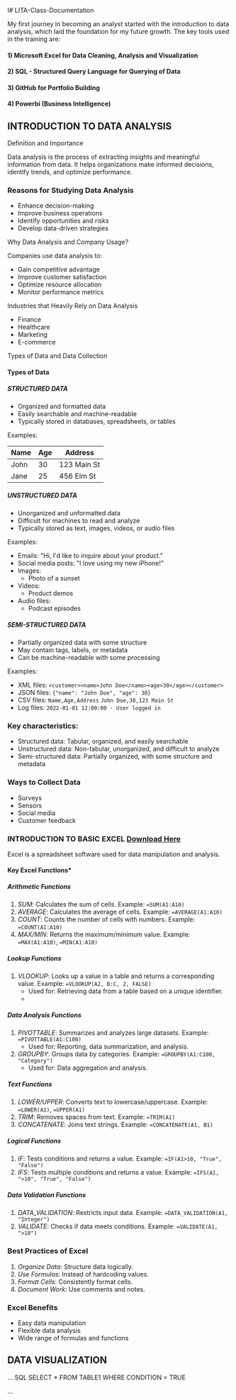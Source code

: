 I# LITA-Class-Documentation

My first journey in becoming an analyst started with the introduction to data analysis, which laid the foundation for my future growth. 
The key tools used in the training are:

#### 1) Microsoft Excel for Data Cleaning, Analysis and Visualization
#### 2) SQL - Structured Query Language for Querying of Data
#### 3) GitHub for Portfolio Building
#### 4) Powerbi (Business Intelligence)

## INTRODUCTION TO DATA ANALYSIS

Definition and Importance

Data analysis is the process of extracting insights and meaningful information from data. It helps organizations make informed decisions, identify trends, and optimize performance.

### Reasons for Studying Data Analysis

- Enhance decision-making
- Improve business operations
- Identify opportunities and risks
- Develop data-driven strategies

Why Data Analysis and Company Usage?

Companies use data analysis to:

- Gain competitive advantage
- Improve customer satisfaction
- Optimize resource allocation
- Monitor performance metrics

Industries that Heavily Rely on Data Analysis

- Finance
- Healthcare
- Marketing
- E-commerce

Types of Data and Data Collection

#### Types of Data

##### STRUCTURED DATA
- Organized and formatted data
- Easily searchable and machine-readable
- Typically stored in databases, spreadsheets, or tables

Examples:

| Name | Age | Address      |
|------|-----|--------------|
| John | 30  | 123 Main St  |
| Jane | 25  | 456 Elm St   |

##### UNSTRUCTURED DATA
- Unorganized and unformatted data
- Difficult for machines to read and analyze
- Typically stored as text, images, videos, or audio files

Examples:

- Emails:
"Hi, I'd like to inquire about your product."
- Social media posts:
"I love using my new iPhone!"
- Images:
    - Photo of a sunset
- Videos:
    - Product demos
- Audio files:
    - Podcast episodes

##### SEMI-STRUCTURED DATA

- Partially organized data with some structure
- May contain tags, labels, or metadata
- Can be machine-readable with some processing

Examples:

- XML files:
`<customer><name>John Doe</name><age>30</age></customer>`
- JSON files:
`{"name": "John Doe", "age": 30}`
- CSV files:
`Name,Age,Address`
`John Doe,30,123 Main St`
- Log files:
`2022-01-01 12:00:00 - User logged in`

### Key characteristics:

- Structured data: Tabular, organized, and easily searchable
- Unstructured data: Non-tabular, unorganized, and difficult to analyze
- Semi-structured data: Partially organized, with some structure and metadata

### Ways to Collect Data

- Surveys
- Sensors
- Social media
- Customer feedback


### INTRODUCTION TO BASIC EXCEL [Download Here](https://www.microsoft.com)

Excel is a spreadsheet software used for data manipulation and analysis.

#### Key Excel Functions*

##### Arithmetic Functions

1. _SUM_: Calculates the sum of cells.
Example: `=SUM(A1:A10)`
2. _AVERAGE_: Calculates the average of cells.
Example: `=AVERAGE(A1:A10)`
3. _COUNT_: Counts the number of cells with numbers.
Example: `=COUNT(A1:A10)`
4. _MAX/MIN_: Returns the maximum/minimum value.
Example: `=MAX(A1:A10)`, `=MIN(A1:A10)`


##### Lookup Functions

1. _VLOOKUP_: Looks up a value in a table and returns a corresponding value.
Example: `=VLOOKUP(A2, B:C, 2, FALSE)`
    - Used for: Retrieving data from a table based on a unique identifier.
    - 
##### Data Analysis Functions

1. _PIVOTTABLE_: Summarizes and analyzes large datasets.
Example: `=PIVOTTABLE(A1:C100)`
    - Used for: Reporting, data summarization, and analysis.
2. _GROUPBY_: Groups data by categories.
Example: `=GROUPBY(A1:C100, "Category")`
    - Used for: Data aggregation and analysis.


##### Text Functions

1. _LOWER/UPPER_: Converts text to lowercase/uppercase.
Example: `=LOWER(A1)`, `=UPPER(A1)`
2. _TRIM_: Removes spaces from text.
Example: `=TRIM(A1)`
3. _CONCATENATE_: Joins text strings.
Example: `=CONCATENATE(A1, B1)`

##### Logical Functions

1. _IF_: Tests conditions and returns a value.
Example: `=IF(A1>10, "True", "False")`
2. _IFS_: Tests multiple conditions and returns a value.
Example: `=IFS(A1, ">10", "True", "False")`

##### Data Validation Functions

1. _DATA_VALIDATION_: Restricts input data.
Example: `=DATA_VALIDATION(A1, "Integer")`
2. _VALIDATE_: Checks if data meets conditions.
Example: `=VALIDATE(A1, ">10")`


### Best Practices of Excel

1. _Organize Data_: Structure data logically.
2. _Use Formulas_: Instead of hardcoding values.
3. _Format Cells_: Consistently format cells.
4. _Document Work_: Use comments and notes.



### Excel Benefits

- Easy data manipulation
- Flexible data analysis
- Wide range of formulas and functions


## DATA VISUALIZATION
... SQL
SELECT * FROM TABLE1
WHERE CONDITION = TRUE

...
